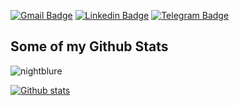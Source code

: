 [![Gmail Badge](https://img.shields.io/badge/-misha.vybornyy@gmail.com-c14438?style=flat&logo=Gmail&logoColor=white&link=mailto:vanobel159@gmail.com)](mailto:vanobel159@gmail.com)
[![Linkedin Badge](https://img.shields.io/badge/-mikhail_vybornyy-0072b1?style=flat&logo=Linkedin&logoColor=white&link=https://www.linkedin.com/in/ivan-belyaev-2a510a253/)](https://www.linkedin.com/in/ivan-belyaev13/) 
[![Telegram Badge](https://img.shields.io/badge/-mishav5iborniy-blue?style=social&logo=telegram&link=https://t.me/nightblure)](https://t.me/nightblure) <p align='left'>


## Some of my Github Stats
<p align=left> <img src=https://komarev.com/ghpvc/?username=nightblure alt=nightblure /> </p>

[![Github stats](https://github-readme-stats.vercel.app/api?username=nightblure&show_icons=true&include_all_commits=true)]()
